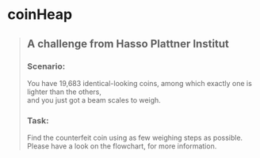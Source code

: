 # coinHeap
 > ## A challenge from Hasso Plattner Institut
> ### Scenario:
> You have 19,683 identical-looking coins, among which exactly one is lighter than the others,  
> and you just got a beam scales to weigh.  
> ### Task:  
> Find the counterfeit coin using as few weighing steps as possible.   
> Please have a look on the flowchart, for more information.
